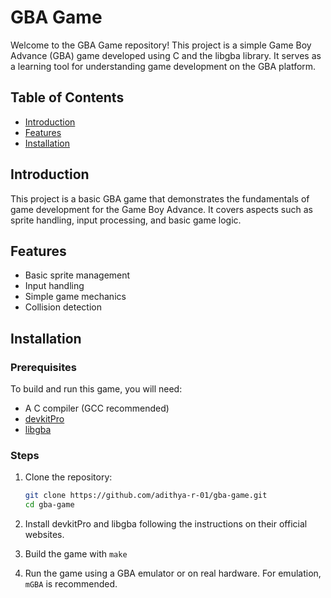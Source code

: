 # GBA Game

Welcome to the GBA Game repository! This project is a simple Game Boy Advance (GBA) game developed using C and the libgba library. It serves as a learning tool for understanding game development on the GBA platform.

## Table of Contents

- [Introduction](#introduction)
- [Features](#features)
- [Installation](#installation)

## Introduction

This project is a basic GBA game that demonstrates the fundamentals of game development for the Game Boy Advance. It covers aspects such as sprite handling, input processing, and basic game logic.

## Features

- Basic sprite management
- Input handling
- Simple game mechanics
- Collision detection

## Installation

### Prerequisites

To build and run this game, you will need:

- A C compiler (GCC recommended)
- [devkitPro](https://devkitpro.org/wiki/Getting_Started)
- [libgba](https://devkitpro.org/wiki/Libgba)

### Steps

1. Clone the repository:

   ```sh
   git clone https://github.com/adithya-r-01/gba-game.git
   cd gba-game
   ```

2. Install devkitPro and libgba following the instructions on their official websites.

3. Build the game with `make`

4. Run the game using a GBA emulator or on real hardware. For emulation, `mGBA` is recommended.




